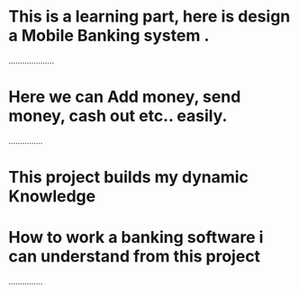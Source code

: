 # This is a learning part, here is design a Mobile Banking system .
....................
# Here we can Add money, send money, cash out etc.. easily.
...............

# This project builds my dynamic Knowledge 
# How to work a banking software i can understand from this project 
...............
